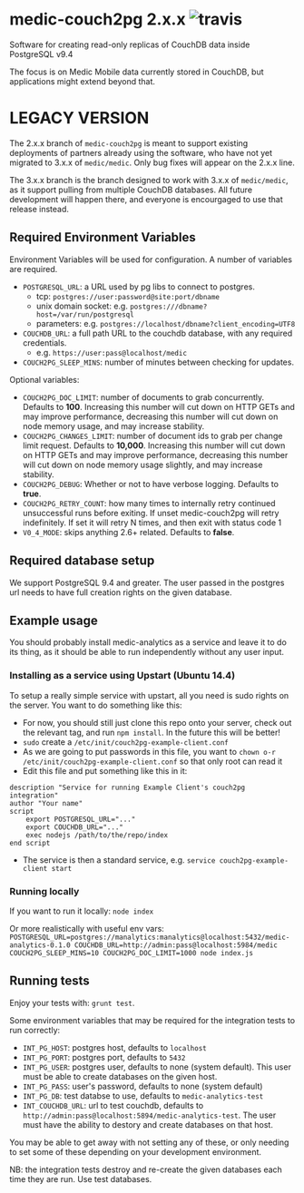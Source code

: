 # medic-couch2pg 2.x.x ![travis](https://travis-ci.org/medic/medic-couch2pg.svg?branch=master)

Software for creating read-only replicas of CouchDB data inside PostgreSQL v9.4

The focus is on Medic Mobile data currently stored in CouchDB, but applications
might extend beyond that.

# LEGACY VERSION

The 2.x.x branch of `medic-couch2pg` is meant to support existing deployments of partners already using the software, who have not yet migrated to 3.x.x of `medic/medic`. Only bug fixes will appear on the 2.x.x line.

The 3.x.x branch is the branch designed to work with 3.x.x of `medic/medic`, as it support pulling from multiple CouchDB databases. All future development will happen there, and everyone is encourgaged to use that release instead.

## Required Environment Variables

Environment Variables will be used for configuration. A number of variables
are required.

* `POSTGRESQL_URL`: a URL used by pg libs to connect to postgres.
  * tcp: `postgres://user:password@site:port/dbname`
  * unix domain socket: e.g. `postgres:///dbname?host=/var/run/postgresql`
  * parameters: e.g. `postgres://localhost/dbname?client_encoding=UTF8`
* `COUCHDB_URL`: a full path URL to the couchdb database, with any required credentials.
  * e.g. `https://user:pass@localhost/medic`
* `COUCH2PG_SLEEP_MINS`: number of minutes between checking for updates.

Optional variables:

* `COUCH2PG_DOC_LIMIT`: number of documents to grab concurrently. Defaults to **100**. Increasing this number will cut down on HTTP GETs and may improve performance, decreasing this number will cut down on node memory usage, and may increase stability.
* `COUCH2PG_CHANGES_LIMIT`: number of document ids to grab per change limit request. Defaults to **10,000**. Increasing this number will cut down on HTTP GETs and may improve performance, decreasing this number will cut down on node memory usage slightly, and may increase stability.
* `COUCH2PG_DEBUG`: Whether or not to have verbose logging. Defaults to **true**.
* `COUCH2PG_RETRY_COUNT`: how many times to internally retry continued unsuccessful runs before exiting. If unset medic-couch2pg will retry indefinitely. If set it will retry N times, and then exit with status code 1
* `V0_4_MODE`: skips anything 2.6+ related. Defaults to **false**.

## Required database setup

We support PostgreSQL 9.4 and greater. The user passed in the postgres url needs to have full creation rights on the given database.

## Example usage

You should probably install medic-analytics as a service and leave it to do its thing, as it should be able to run independently without any user input.

### Installing as a service using Upstart (Ubuntu 14.4)

To setup a really simple service with upstart, all you need is sudo rights on the server. You want to do something like this:
 - For now, you should still just clone this repo onto your server, check out the relevant tag, and run `npm install`. In the future this will be better!
 - `sudo` create a `/etc/init/couch2pg-example-client.conf`
 - As we are going to put passwords in this file, you want to `chown o-r /etc/init/couch2pg-example-client.conf` so that only root can read it
 - Edit this file and put something like this in it:

```
description "Service for running Example Client's couch2pg integration"
author "Your name"
script
    export POSTGRESQL_URL="..."
    export COUCHDB_URL="..."
    exec nodejs /path/to/the/repo/index
end script
```
 - The service is then a standard service, e.g. `service couch2pg-example-client start`

### Running locally

If you want to run it locally: `node index`

Or more realistically with useful env vars: `POSTGRESQL_URL=postgres://manalytics:manalytics@localhost:5432/medic-analytics-0.1.0 COUCHDB_URL=http://admin:pass@localhost:5984/medic COUCH2PG_SLEEP_MINS=10 COUCH2PG_DOC_LIMIT=1000 node index.js`

## Running tests

Enjoy your tests with: `grunt test`.

Some environment variables that may be required for the integration tests to run correctly:
 * `INT_PG_HOST`: postgres host, defaults to `localhost`
 * `INT_PG_PORT`: postgres port, defaults to `5432` 
 * `INT_PG_USER`: postgres user, defaults to none (system default). This user must be able to create databases on the given host.
 * `INT_PG_PASS`: user's password, defaults to none (system default)
 * `INT_PG_DB`: test databse to use, defaults to `medic-analytics-test`
 * `INT_COUCHDB_URL`: url to test couchdb, defaults to `http://admin:pass@localhost:5894/medic-analytics-test`. The user must have the ability to destory and create databases on that host.

You may be able to get away with not setting any of these, or only needing to set some of these depending on your development environment.

NB: the integration tests destroy and re-create the given databases each time they are run. Use test databases.
